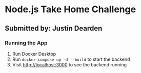 # Node.js Take Home Challenge

## Submitted by: Justin Dearden

### Running the App

1. Run Docker Desktop
2. Run `docker-compose up -d --build` to start the backend
3. Visit [http://localhost:3000](http://localhost:3000) to see the backend running
